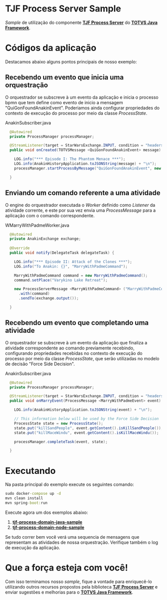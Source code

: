 # TJF Process Server Sample

_Sample_ de utilização do componente [__TJF Process Server__][tjf-process-server-core] do [__TOTVS Java Framework__][tjf].

# Códigos da aplicação

Destacamos abaixo alguns pontos principais de nosso exemplo:

## Recebendo um evento que inicia uma orquestração

O orquestrador se subscreve à um evento da aplicação e inicia o processo bpmn que tem define como evento de inicio a mensagem "QuiGonFoundAnakinEvent". Poderiamos ainda configurar propriedades do contexto de execução do processo por meio da classe _ProcessState_.

AnakinSubscriber.java
```java
  @Autowired
  private ProcessManager processManager;

  @StreamListener(target = StarWarsExchange.INPUT, condition = "headers['type']=='QuiGonFoundAnakinEvent'")
  public void onCreated(TOTVSMessage <QuiGonFoundAnakinEvent> message) {

    LOG.info("*** Episode I: The Phantom Menace ***");
    LOG.info(AnakinHistoryApplication.toJSONString(message) + "\n");
    processManager.startProcessByMessage("QuiGonFoundAnakinEvent", new ProcessState());

  }
```

## Enviando um comando referente a uma atividade

O engine do orquestrador executada o _Worker_ definido como _Listener_ da atividade corrente, e este por sua vez envia uma _ProcessMessage_ para a aplicação com o comando correspondente.

WMarryWithPadmeWorker.java
```java
  @Autowired
  private AnakinExchange exchange;
	
  @Override
  public void notify(DelegateTask delegateTask) {

    LOG.info("*** Episode II: Attack of the Clones ***");
    LOG.info("To Anakin: {}", "MarryWithPadmeCommand");

    MarryWithPadmeCommand command = new MarryWithPadmeCommand();
    command.setPlace("Varykino Lake Retreat");

    new ProcessServerMessage <MarryWithPadmeCommand> ("MarryWithPadmeCommand", delegateTask)
      .with(command)
      .sendTo(exchange.output());

  }
```

## Recebendo um evento que completando uma atividade

O orquestrador se subscreve à um evento da aplicação que finaliza a atividade correspondente ao comando previamente recebindo, configurando propriedades recebidas no contexto de execução do processo por meio da classe _ProcessState_, que serão utilizadas no modelo de decisão "Force Side Decision".

AnakinSubscriber.java
```java
  @Autowired
  private ProcessManager processManager;

  @StreamListener(target = StarWarsExchange.INPUT, condition = "headers['type']=='MarryWithPadmeEvent'")
  public void onMarryEvent(ProcessMessage <MarryWithPadmeEvent> event) {

    LOG.info(AnakinHistoryApplication.toJSONString(event) + "\n");

    // This information below will be used by the Force Side Decision
    ProcessState state = new ProcessState();
    state.put("killSandPeople", event.getContent().isKillSandPeople());
    state.put("killMaceWindu", event.getContent().isKillMaceWindu());

    processManager.completeTask(event, state);

  }
```

# Executando

Na pasta principal do exemplo execute os seguintes comando:

```cmd
sudo docker-compose up -d
mvn clean install
mvn spring-boot:run
```

Execute agora um dos exemplos abaixo:

1. [__tjf-process-domain-java-sample__][tjf-process-domain-java-sample]
2. [__tjf-process-domain-node-sample__][tjf-process-domain-node-sample]

Se tudo correr bem você verá uma sequencia de mensagens que representam as atividades de nossa orquestração. Verifique também o log de execução da aplicação.

# Que a força esteja com você!

Com isso terminamos nosso _sample_, fique a vontade para enriquecê-lo utilizando outros recursos propostos pela biblioteca [__TJF Process Server__][tjf-process-server-core] e enviar sugestões e melhorias para o [__TOTVS Java Framework__][tjf].

[tjf]: https://tjf.totvs.com.br
[tjf-process-server-core]: https://tjf.totvs.com.br/wiki/tjf-process-server
[tjf-process-domain-java-sample]: https://github.com/totvs/tjf-samples/tree/master/tjf-process/tjf-process-domain-java-sample
[tjf-process-domain-node-sample]: https://github.com/totvs/tjf-samples/tree/master/tjf-process/tjf-process-domain-node-sample
